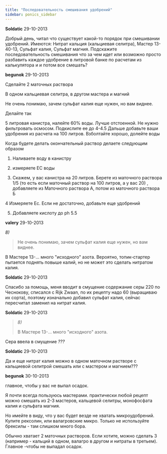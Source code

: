 ```yaml
---
title: "Последовательность смешивания удобрений"
sidebar: ponics_sidebar
---
```


**Soldatic** 29-10-2013

Добрый день, читал что существует какой-то порядок при смешивании удобрений. Имеются: Нитрат кальция (кальциевая селитра), Мастер 13-40-13, Сульфат калия, Сульфат магния. Подскажите последовательность смешивания что за чем идет или возможно просто разбавить каждое удобрение в литровой банке по расчетам из калькулятора и и потом все смешать? 


**begunok** 29-10-2013

Сделайте 2 маточных раствора

В одном кальциевая селитра, в другом мастера и магний

Не очень понимаю, зачем сульфат калия еще нужен, но вам виднее.

Делайте так

5 литровая канистра, налейте 60% воды. Лучше отстоенной. Не нужно фильтровать осмосом. Подкислите ее до 4-4.5 Дальше добавьте ваши удобрения из расчета на 100 литров. Взболтайте хорошо, долейте воды

Когда будете делать окончательный раствор делаете следующим образом

1. Наливаете воду в канистру

2. измеряете ЕС воды

3. Скажем, у вас канистра на 20 литров. Берете из маточного раствора 1/5 (то есть если маточный раствор на 100 литров, а у вас 20) , добавляете из Маточного раствора А, потом из маточного раствора Б

4 Измеряете Ес. Если не достаточно, добавьте еще удобрений

5. Добавляете кислоту до ph 5.5


**valery** 29-10-2013

 *8)*

> Не очень понимаю, зачем сульфат калия еще нужен, но вам виднее.

В Мастере 13-... много "исходного" азота. Вероятно, топик-стартер пытается поднять повыше калий, но не может это сделать нитратом калия.


**Soldatic** 29-10-2013

Спасибо за помощь, меня вводит в смущение содержание серы 220 по Чеснокову, списался с Rijk Zwaan, по их рецепту надо 60 (выращиваю их сорта), поэтому изначально добавил сульфат калия, сейчас пересчитал заменил на нитрат калия.


**Soldatic** 29-10-2013

> *8)*
> 
> В Мастере 13-... много "исходного" азота. 

Сера ввела в смущение *???*


**Soldatic** 29-10-2013

Да и еще нитрат калия можно в одном маточном растворе с кальциевой селитрой смешать или с мастером и магнием??? 


**begunok** 30-10-2013

главное, чтобы у вас не выпал осадок.

Я почти всегда пользуюсь мастерами. практически любой рецепт можно смешать из 2-3 мастеров, кальцевой селитры, монофосфата калия и сульфата магния.

Но имейте в виду, что у вас будет везде не хватать микроудобрений. Купите рексолин, или валагровские микро. Только не используйте брексилы - там слишком много бора.

Обычно хватает 2 маточных растворов. Если хотите, можно сделать 3 (например - кальций в одном, валагро в другом и нитраты в третьем). Главное -чтобы не выпадал осадок.


